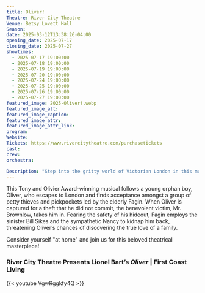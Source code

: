 ```yaml
---
title: Oliver!
Theatre: River City Theatre
Venue: Betsy Lovett Hall
Season: 
date: 2025-03-12T13:38:26-04:00
opening_date: 2025-07-17
closing_date: 2025-07-27
showtimes:
  - 2025-07-17 19:00:00
  - 2025-07-18 19:00:00
  - 2025-07-19 19:00:00
  - 2025-07-20 19:00:00
  - 2025-07-24 19:00:00
  - 2025-07-25 19:00:00
  - 2025-07-26 19:00:00
  - 2025-07-27 19:00:00
featured_image: 2025-Oliver!.webp
featured_image_alt: 
featured_image_caption: 
featured_image_attr: 
featured_image_attr_link: 
program:
Website: 
Tickets: https://www.rivercitytheatre.com/purchasetickets
cast:
crew:
orchestra:

Description: "Step into the gritty world of Victorian London in this musical adaptation of Charles Dickens' 'Oliver Twist,' where a young orphan navigates the perils of the city's underworld."
---
```

This Tony and Olivier Award-winning musical follows a young orphan boy, Oliver, who escapes to London and finds acceptance amongst a group of petty thieves and pickpockets led by the elderly Fagin. When Oliver is captured for a theft that he did not commit, the benevolent victim, Mr. Brownlow, takes him in. Fearing the safety of his hideout, Fagin employs the sinister Bill Sikes and the sympathetic Nancy to kidnap him back, threatening Oliver’s chances of discovering the true love of a family.

Consider yourself "at home" and join us for this beloved theatrical masterpiece!

### River City Theatre Presents Lionel Bart’s *Oliver* | First Coast Living

{{< youtube VgwRggkfy4Q >}} 